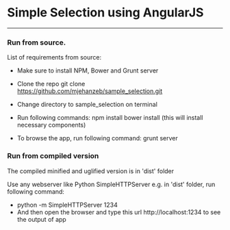 # Simple Selection using AngularJS

-----------------------

### Run from source.

List of requirements from source:

*   Make sure to install NPM, Bower and Grunt server

*   Clone the repo
        git clone https://github.com/mjehanzeb/sample_selection.git
*   Change directory to sample_selection on terminal
*   Run following commands:
        npm install
        bower install (this will install necessary components)
*   To browse the app, run following command:
        grunt server



### Run from compiled version

The compiled minified and uglified version is in 'dist' folder

Use any webserver like Python SimpleHTTPServer e.g. in 'dist' folder, run following command:

*   python -m SimpleHTTPServer 1234
*   And then open the browser and type this url http://localhost:1234 to see the output of app
